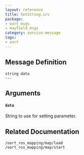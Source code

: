 ```yaml
---
layout: reference
title: SetString.srv
package:
- oort_msgs
- mayfield_msgs
category: service-message
tags: 
- oort
---
```


## Message Definition
```
string data
---
```

## Arguments
#### `data`
String to use for setting parameter.

## Related Documentation
``/oort_ros_mapping/map/load``  
``/oort_ros_mapping/map/start``  
